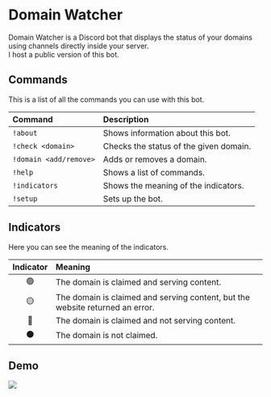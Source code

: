 # Domain Watcher

Domain Watcher is a Discord bot that displays the status of your domains using channels directly inside your server.</br>
I host a public version of this bot.</br>

<!--<p align="center">
  <a href="https://discordbotlist.com/bots/874997730433433631"><img src="https://discordbotlist.com/api/v1/bots/874997730433433631/widget"></a>
</p>-->

## Commands

This is a list of all the commands you can use with this bot.

| Command | Description |
| :--- | :--- |
| `!about` | Shows information about this bot. |
| `!check <domain>` | Checks the status of the given domain. |
| `!domain <add/remove>` | Adds or removes a domain. |
| `!help` | Shows a list of commands. |
| `!indicators` | Shows the meaning of the indicators. |
| `!setup` | Sets up the bot. |

## Indicators

Here you can see the meaning of the indicators.

| Indicator | Meaning |
| :--: | :--- |
| 🟢 | The domain is claimed and serving content. |
| 🟡 | The domain is claimed and serving content, but the website returned an error. |
| 🔴 | The domain is claimed and not serving content. | 
| ⚫ | The domain is not claimed. |

## Demo

<img src="https://i.imgur.com/TricBGb.png">
